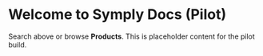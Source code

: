 # Welcome to Symply Docs (Pilot)

Search above or browse **Products**. This is placeholder content for the pilot build.
